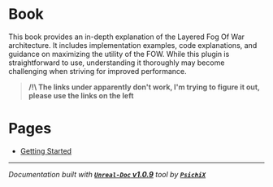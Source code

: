 # Book

This book provides an in-depth explanation of the Layered Fog Of War architecture. It includes implementation
examples, code explanations, and guidance on maximizing the utility of the FOW. While this plugin is
straightforward to use, understanding it thoroughly may become challenging when striving for improved performance.

> **/!\ The links under apparently don't work, I'm trying to figure it out, please use the links on the left <br />**


# Pages

- [Getting Started](/book/getting_started.md)

---
_Documentation built with [**`Unreal-Doc` v1.0.9**](https://github.com/PsichiX/unreal-doc) tool by [**`PsichiX`**](https://github.com/PsichiX)_